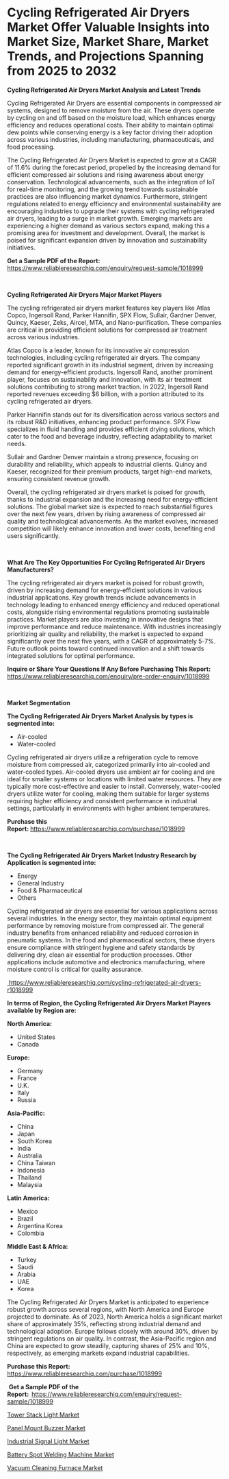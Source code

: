 <p><h1>Cycling Refrigerated Air Dryers Market Offer Valuable Insights into Market Size, Market Share, Market Trends, and Projections Spanning from 2025 to 2032</h1></p><p><strong>Cycling Refrigerated Air Dryers Market Analysis and Latest Trends</strong></p>
<p><p>Cycling Refrigerated Air Dryers are essential components in compressed air systems, designed to remove moisture from the air. These dryers operate by cycling on and off based on the moisture load, which enhances energy efficiency and reduces operational costs. Their ability to maintain optimal dew points while conserving energy is a key factor driving their adoption across various industries, including manufacturing, pharmaceuticals, and food processing.</p><p>The Cycling Refrigerated Air Dryers Market is expected to grow at a CAGR of 11.6% during the forecast period, propelled by the increasing demand for efficient compressed air solutions and rising awareness about energy conservation. Technological advancements, such as the integration of IoT for real-time monitoring, and the growing trend towards sustainable practices are also influencing market dynamics. Furthermore, stringent regulations related to energy efficiency and environmental sustainability are encouraging industries to upgrade their systems with cycling refrigerated air dryers, leading to a surge in market growth. Emerging markets are experiencing a higher demand as various sectors expand, making this a promising area for investment and development. Overall, the market is poised for significant expansion driven by innovation and sustainability initiatives.</p></p>
<p><strong>Get a Sample PDF of the Report:&nbsp;</strong> <a href="https://www.reliableresearchiq.com/enquiry/request-sample/1018999?utm_campaign=1837&utm_medium=2&utm_source=Github&utm_content=ia&utm_term=08042025&utm_id=cycling-refrigerated-air-dryers">https://www.reliableresearchiq.com/enquiry/request-sample/1018999</a></p>
<p>&nbsp;</p>
<p><strong>Cycling Refrigerated Air Dryers Major Market Players</strong></p>
<p><p>The cycling refrigerated air dryers market features key players like Atlas Copco, Ingersoll Rand, Parker Hannifin, SPX Flow, Sullair, Gardner Denver, Quincy, Kaeser, Zeks, Aircel, MTA, and Nano-purification. These companies are critical in providing efficient solutions for compressed air treatment across various industries.</p><p>Atlas Copco is a leader, known for its innovative air compression technologies, including cycling refrigerated air dryers. The company reported significant growth in its industrial segment, driven by increasing demand for energy-efficient products. Ingersoll Rand, another prominent player, focuses on sustainability and innovation, with its air treatment solutions contributing to strong market traction. In 2022, Ingersoll Rand reported revenues exceeding $6 billion, with a portion attributed to its cycling refrigerated air dryers.</p><p>Parker Hannifin stands out for its diversification across various sectors and its robust R&D initiatives, enhancing product performance. SPX Flow specializes in fluid handling and provides efficient drying solutions, which cater to the food and beverage industry, reflecting adaptability to market needs.</p><p>Sullair and Gardner Denver maintain a strong presence, focusing on durability and reliability, which appeals to industrial clients. Quincy and Kaeser, recognized for their premium products, target high-end markets, ensuring consistent revenue growth.</p><p>Overall, the cycling refrigerated air dryers market is poised for growth, thanks to industrial expansion and the increasing need for energy-efficient solutions. The global market size is expected to reach substantial figures over the next few years, driven by rising awareness of compressed air quality and technological advancements. As the market evolves, increased competition will likely enhance innovation and lower costs, benefiting end users significantly.</p></p>
<p>&nbsp;</p>
<p><strong>What Are The Key Opportunities For Cycling Refrigerated Air Dryers Manufacturers?</strong></p>
<p><p>The cycling refrigerated air dryers market is poised for robust growth, driven by increasing demand for energy-efficient solutions in various industrial applications. Key growth trends include advancements in technology leading to enhanced energy efficiency and reduced operational costs, alongside rising environmental regulations promoting sustainable practices. Market players are also investing in innovative designs that improve performance and reduce maintenance. With industries increasingly prioritizing air quality and reliability, the market is expected to expand significantly over the next five years, with a CAGR of approximately 5-7%. Future outlook points toward continued innovation and a shift towards integrated solutions for optimal performance.</p></p>
<p><strong>Inquire or Share Your Questions If Any Before Purchasing This Report:</strong> <a href="https://www.reliableresearchiq.com/enquiry/pre-order-enquiry/1018999?utm_campaign=1837&utm_medium=2&utm_source=Github&utm_content=ia&utm_term=08042025&utm_id=cycling-refrigerated-air-dryers">https://www.reliableresearchiq.com/enquiry/pre-order-enquiry/1018999</a></p>
<p>&nbsp;</p>
<p><strong>Market Segmentation</strong></p>
<p><strong>The Cycling Refrigerated Air Dryers Market Analysis by types is segmented into:</strong></p>
<p><ul><li>Air-cooled</li><li>Water-cooled</li></ul></p>
<p><p>Cycling refrigerated air dryers utilize a refrigeration cycle to remove moisture from compressed air, categorized primarily into air-cooled and water-cooled types. Air-cooled dryers use ambient air for cooling and are ideal for smaller systems or locations with limited water resources. They are typically more cost-effective and easier to install. Conversely, water-cooled dryers utilize water for cooling, making them suitable for larger systems requiring higher efficiency and consistent performance in industrial settings, particularly in environments with higher ambient temperatures.</p></p>
<p><strong>Purchase this Report:&nbsp;</strong><a href="https://www.reliableresearchiq.com/purchase/1018999?utm_campaign=1837&utm_medium=2&utm_source=Github&utm_content=ia&utm_term=08042025&utm_id=cycling-refrigerated-air-dryers">https://www.reliableresearchiq.com/purchase/1018999</a></p>
<p>&nbsp;</p>
<p><strong>The Cycling Refrigerated Air Dryers Market Industry Research by Application is segmented into:</strong></p>
<p><ul><li>Energy</li><li>General Industry</li><li>Food & Pharmaceutical</li><li>Others</li></ul></p>
<p><p>Cycling refrigerated air dryers are essential for various applications across several industries. In the energy sector, they maintain optimal equipment performance by removing moisture from compressed air. The general industry benefits from enhanced reliability and reduced corrosion in pneumatic systems. In the food and pharmaceutical sectors, these dryers ensure compliance with stringent hygiene and safety standards by delivering dry, clean air essential for production processes. Other applications include automotive and electronics manufacturing, where moisture control is critical for quality assurance.</p></p>
<p><a href="https://www.reliableresearchiq.com/cycling-refrigerated-air-dryers-r1018999?utm_campaign=1837&utm_medium=2&utm_source=Github&utm_content=ia&utm_term=08042025&utm_id=cycling-refrigerated-air-dryers">&nbsp;https://www.reliableresearchiq.com/cycling-refrigerated-air-dryers-r1018999</a></p>
<p><strong>In terms of Region, the Cycling Refrigerated Air Dryers Market Players available by Region are:</strong></p>
<p>
    <p> <strong> North America: </strong>
        <ul>
            <li>United States</li>
            <li>Canada</li>
        </ul>
        </p> 
    <p> <strong> Europe: </strong>
        <ul>
            <li>Germany</li>
            <li>France</li>
            <li>U.K.</li>
            <li>Italy</li>
            <li>Russia</li>
        </ul>
        </p> 
    <p> <strong> Asia-Pacific: </strong>
        <ul>
            <li>China</li>
            <li>Japan</li>
            <li>South Korea</li>
            <li>India</li>
            <li>Australia</li>
            <li>China Taiwan</li>
            <li>Indonesia</li>
            <li>Thailand</li>
            <li>Malaysia</li>
        </ul>
        </p> 
    <p> <strong> Latin America: </strong>
        <ul>
            <li>Mexico</li>
            <li>Brazil</li>
            <li>Argentina Korea</li>
            <li>Colombia</li>
        </ul>
        </p> 
    <p> <strong> Middle East & Africa: </strong>
        <ul>
            <li>Turkey</li>
            <li>Saudi</li>
            <li>Arabia</li>
            <li>UAE</li>
            <li>Korea</li>
        </ul>
    </p>
    </p>
<p><p>The Cycling Refrigerated Air Dryers Market is anticipated to experience robust growth across several regions, with North America and Europe projected to dominate. As of 2023, North America holds a significant market share of approximately 35%, reflecting strong industrial demand and technological adoption. Europe follows closely with around 30%, driven by stringent regulations on air quality. In contrast, the Asia-Pacific region and China are expected to grow steadily, capturing shares of 25% and 10%, respectively, as emerging markets expand industrial capabilities.</p></p>
<p><strong>Purchase this Report: </strong><a href="https://www.reliableresearchiq.com/purchase/1018999?utm_campaign=1837&utm_medium=2&utm_source=Github&utm_content=ia&utm_term=08042025&utm_id=cycling-refrigerated-air-dryers">https://www.reliableresearchiq.com/purchase/1018999</a></p>
<p>&nbsp;<strong>Get a Sample PDF of the Report:&nbsp;&nbsp;</strong><a href="https://www.reliableresearchiq.com/enquiry/request-sample/1018999?utm_campaign=1837&utm_medium=2&utm_source=Github&utm_content=ia&utm_term=08042025&utm_id=cycling-refrigerated-air-dryers">https://www.reliableresearchiq.com/enquiry/request-sample/1018999</a></p>
<p><strong></strong></p>
<p><p><a href="https://github.com/claracpegios/Market-Research-Report-List-1/blob/main/tower-stack-light-market.md?utm_campaign=1837&utm_medium=2&utm_source=Github&utm_content=ia&utm_term=08042025&utm_id=cycling-refrigerated-air-dryers">Tower Stack Light Market</a></p><p><a href="https://github.com/damjiederyd/Market-Research-Report-List-1/blob/main/panel-mount-buzzer-market.md?utm_campaign=1837&utm_medium=2&utm_source=Github&utm_content=ia&utm_term=08042025&utm_id=cycling-refrigerated-air-dryers">Panel Mount Buzzer Market</a></p><p><a href="https://github.com/failarustic/Market-Research-Report-List-1/blob/main/industrial-signal-light-market.md?utm_campaign=1837&utm_medium=2&utm_source=Github&utm_content=ia&utm_term=08042025&utm_id=cycling-refrigerated-air-dryers">Industrial Signal Light Market</a></p><p><a href="https://github.com/maaniwilka9y/Market-Research-Report-List-1/blob/main/battery-spot-welding-machine-market.md?utm_campaign=1837&utm_medium=2&utm_source=Github&utm_content=ia&utm_term=08042025&utm_id=cycling-refrigerated-air-dryers">Battery Spot Welding Machine Market</a></p><p><a href="https://github.com/hiwanatalak/Market-Research-Report-List-1/blob/main/vacuum-cleaning-furnace-market.md?utm_campaign=1837&utm_medium=2&utm_source=Github&utm_content=ia&utm_term=08042025&utm_id=cycling-refrigerated-air-dryers">Vacuum Cleaning Furnace Market</a></p></p>